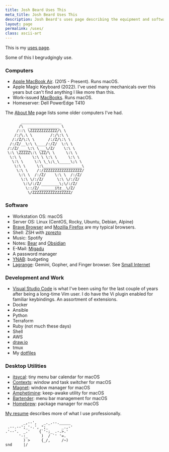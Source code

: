 ```yaml
---
title: Josh Beard Uses This
meta_title: Josh Beard Uses This
description: Josh Beard's uses page describing the equipment and software used
layout: page
permalink: /uses/
class: ascii-art
---
```


This is my [uses page](https://uses.tech/).

Some of this I begrudgingly use.

### Computers

* [Apple MacBook Air](https://en.wikipedia.org/wiki/MacBook_Air). (2015 - Present). Runs macOS.
* Apple Magic Keyboard (2022). I've used many mechanicals over this years but can't find anything I like more than this.
* Work-issued [MacBooks](https://en.wikipedia.org/wiki/MacBook). Runs macOS.
* Homeserver: Dell PowerEdge T410

The [About Me](/me/) page lists some older computers I've had.

```ascii-art-right
       __________________
      /\  ______________ \
     /::\ \ZZZZZZZZZZZZ/\ \
    /:/\.\ \        /:/\:\ \
   /:/Z/\:\ \      /:/Z/\:\ \
  /:/Z/__\:\ \____/:/Z/  \:\ \
 /:/Z/____\:\ \___\/Z/    \:\ \
 \:\ \ZZZZZ\:\ \ZZ/\ \     \:\ \
  \:\ \     \:\ \ \:\ \     \:\ \
   \:\ \     \:\ \_\;\_\_____\;\ \
    \:\ \     \:\_________________\
     \:\ \    /:/ZZZZZZZZZZZZZZZZZ/
      \:\ \  /:/Z/    \:\ \  /:/Z/
       \:\ \/:/Z/      \:\ \/:/Z/
        \:\/:/Z/________\;\/:/Z/
         \::/Z/_______itz__\/Z/
          \/ZZZZZZZZZZZZZZZZZ/
```

### Software

* Workstation OS: macOS
* Server OS: Linux (CentOS, Rocky, Ubuntu, Debian, Alpine)
* [Brave Browser](https://brave.com/) and [Mozilla Firefox](https://www.mozilla.org/en-US/firefox/new/) are my typical browsers.
* Shell: ZSH with [zprezto](https://github.com/sorin-ionescu/prezto)
* Music: Spotify
* Notes: [Bear](https://bear.app/) and [Obsidian](https://obsidian.md/)
* E-Mail: [Migadu](https://www.migadu.com/)
* A password manager
* [YNAB](https://www.youneedabudget.com/): budgeting
* [Lagrange](https://gmi.skyjake.fi/lagrange/): Gemini, Gopher, and Finger browser. See [Small Internet](/site/small.html)


### Development and Work

* [Visual Studio Code](https://code.visualstudio.com/) is what I've been using for the last couple of years after being a long-time Vim user. I do have the Vi plugin enabled for familiar keybindings. An assortment of extensions.
* Docker
* Ansible
* Python
* Terraform
* Ruby (not much these days)
* Shell
* AWS
* [draw.io](https://draw.io/)
* tmux
* My [dotfiles](https://github.com/joshbeard/dotfiles)

### Desktop Utilities

* [itsycal](https://www.mowglii.com/itsycal/): tiny menu bar calendar for macOS
* [Contexts](https://contexts.co/): window and task switcher for macOS
* [Magnet](https://magnet.crowdcafe.com/): window manager for macOS
* [Amphetimine](https://apps.apple.com/us/app/amphetamine/id937984704?mt=12): keep-awake utility for macOS
* [Bartender](https://www.macbartender.com/): menu bar management for macOS
* [Homebrew](https://brew.sh/): package manager for macOS

[My resume](/resume/) describes more of what I use professionally.

```ascii-art
        _,--',   _._.--._____
 .--.--';_'-.', ";_      _.,-'
.'--'.  _.'    {`'-;_ .-.>.'
      '-:_      )  / `' '=.
        ) >     {_/,     /~)
snd     |/
```
